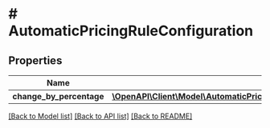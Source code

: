 # # AutomaticPricingRuleConfiguration

## Properties

Name | Type | Description | Notes
------------ | ------------- | ------------- | -------------
**change_by_percentage** | [**\OpenAPI\Client\Model\AutomaticPricingRuleConfigurationChangeByPercentage**](AutomaticPricingRuleConfigurationChangeByPercentage.md) |  | [optional]

[[Back to Model list]](../../README.md#models) [[Back to API list]](../../README.md#endpoints) [[Back to README]](../../README.md)
